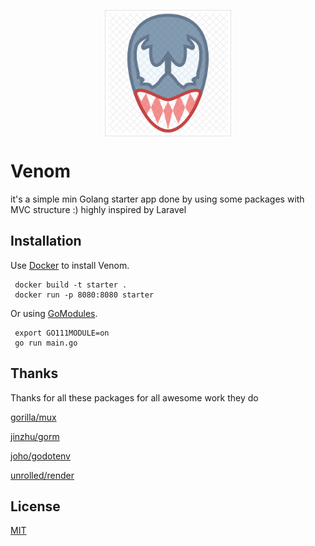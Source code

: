 <p align="center">
<img src="https://github.com/sagadsalem/venom/blob/master/static/img/logo.png"
style="border: 1px double #e6e1e1" align="center" width="200" >
</p>


# Venom

it's a simple min Golang starter app done by using some packages with MVC structure :) highly inspired by Laravel

## Installation

Use [Docker](https://www.docker.com/) to install Venom.

```
 docker build -t starter .
 docker run -p 8080:8080 starter
```
Or using [GoModules](https://blog.golang.org/using-go-modules).

```
 export GO111MODULE=on
 go run main.go
```

## Thanks

Thanks for all these packages for all awesome work they do

[gorilla/mux](github.com/gorilla/mux)

[jinzhu/gorm](github.com/jinzhu/gorm)

[joho/godotenv](github.com/joho/godotenv)

[unrolled/render](github.com/unrolled/render)

## License
[MIT](https://choosealicense.com/licenses/mit/)